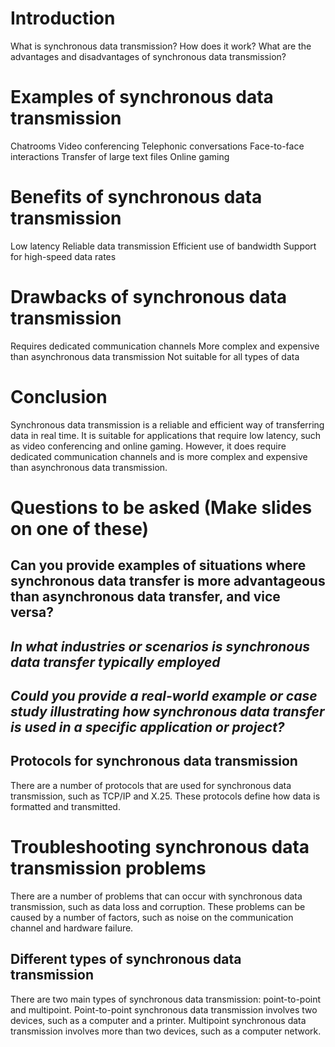 # Introduction
What is synchronous data transmission?
How does it work?
What are the advantages and disadvantages of synchronous data transmission?
# Examples of synchronous data transmission
Chatrooms
Video conferencing
Telephonic conversations
Face-to-face interactions
Transfer of large text files
Online gaming
# Benefits of synchronous data transmission
Low latency
Reliable data transmission
Efficient use of bandwidth
Support for high-speed data rates
# Drawbacks of synchronous data transmission
Requires dedicated communication channels
More complex and expensive than asynchronous data transmission
Not suitable for all types of data
# Conclusion
Synchronous data transmission is a reliable and efficient way of transferring data in real time. It is suitable for applications that require low latency, such as video conferencing and online gaming. However, it does require dedicated communication channels and is more complex and expensive than asynchronous data transmission.


# **Questions to be asked (Make slides on one of these)**

## Can you provide examples of situations where synchronous data transfer is more advantageous than asynchronous data transfer, and vice versa?

## *In what industries or scenarios is synchronous data transfer typically employed*
## *Could you provide a real-world example or case study illustrating how synchronous data transfer is used in a specific application or project?*

## Protocols for synchronous data transmission
There are a number of protocols that are used for synchronous data transmission, such as TCP/IP and X.25. These protocols define how data is formatted and transmitted.

# Troubleshooting synchronous data transmission problems
There are a number of problems that can occur with synchronous data transmission, such as data loss and corruption. These problems can be caused by a number of factors, such as noise on the communication channel and hardware failure.


## Different types of synchronous data transmission
There are two main types of synchronous data transmission: point-to-point and multipoint. Point-to-point synchronous data transmission involves two devices, such as a computer and a printer. Multipoint synchronous data transmission involves more than two devices, such as a computer network.



